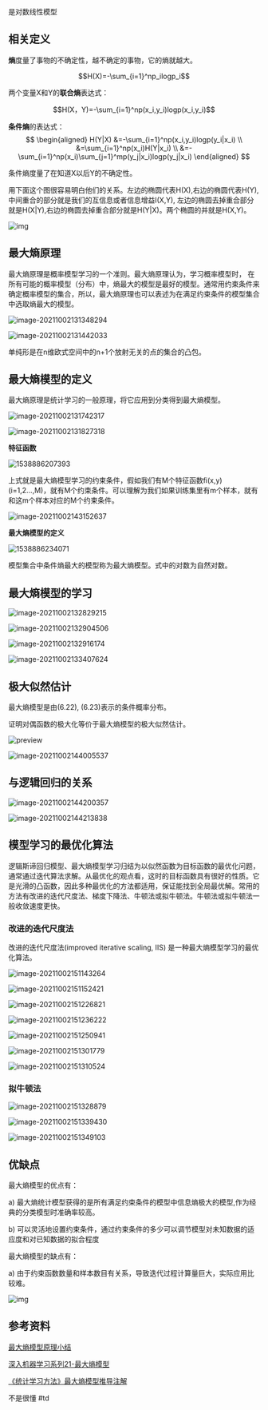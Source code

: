 是对数线性模型

## 相关定义

**熵**度量了事物的不确定性，越不确定的事物，它的熵就越大。

$$H(X)=-\sum_{i=1}^np_ilogp_i$$

两个变量X和Y的**联合熵**表达式：

$$H(X，Y)=-\sum_{i=1}^np(x_i,y_i)logp(x_i,y_i)$$

**条件熵**的表达式：
$$
\begin{aligned}
H(Y|X)
&=-\sum_{i=1}^np(x_i,y_i)logp(y_i|x_i) \\
&=\sum_{i=1}^np(x_i)H(Y|x_i) \\
&=-\sum_{i=1}^np(x_i)\sum_{j=1}^mp(y_j|x_i)logp(y_j|x_i)
\end{aligned}
$$


条件熵度量了在知道X以后Y的不确定性。

用下面这个图很容易明白他们的关系。左边的椭圆代表H(X),右边的椭圆代表H(Y),中间重合的部分就是我们的互信息或者信息增益I(X,Y), 左边的椭圆去掉重合部分就是H(X|Y),右边的椭圆去掉重合部分就是H(Y|X)。两个椭圆的并就是H(X,Y)。

![img](img/1042406-20161110123427608-582642065.png)

## 最大熵原理

最大熵原理是概率模型学习的一个准则。最大熵原理认为，学习概率模型时， 在所有可能的概率模型（分布）中，熵最大的模型是最好的模型。通常用约束条件来确定概率模型的集合，所以，最大熵原理也可以表述为在满足约束条件的模型集合中选取熵最大的模型。

![image-20211002131348294](img/image-20211002131348294.png)

![image-20211002131442033](img/image-20211002131442033.png)

单纯形是在n维欧式空间中的n+1个放射无关的点的集合的凸包。

## 最大熵模型的定义

最大熵原理是统计学习的一般原理，将它应用到分类得到最大熵模型。

![image-20211002131742317](img/image-20211002131742317.png)

![image-20211002131827318](img/image-20211002131827318.png)

**特征函数**

![1538886207393](img/1538886207393.png)

上式就是最大熵模型学习的约束条件，假如我们有M个特征函数fi(x,y)(i=1,2...,M)，就有M个约束条件。可以理解为我们如果训练集里有m个样本，就有和这m个样本对应的M个约束条件。

![image-20211002143152637](img/image-20211002143152637.png)

**最大熵模型的定义**

![1538886234071](img/1538886234071.png)

模型集合中条件熵最大的模型称为最大熵模型。式中的对数为自然对数。

## 最大熵模型的学习

![image-20211002132829215](img/image-20211002132829215.png)

![image-20211002132904506](img/image-20211002132904506.png)

![image-20211002132916174](img/image-20211002132916174.png)

![image-20211002133407624](img/image-20211002133407624.png)

## 极大似然估计

最大熵模型是由(6.22), (6.23)表示的条件概率分布。

证明对偶函数的极大化等价于最大熵模型的极大似然估计。

![preview](img/v2-39364e9d35cad67dd57b5a1451b8ca69_r.jpg)

![image-20211002144005537](img/image-20211002144005537.png)

## 与逻辑回归的关系

![image-20211002144200357](img/image-20211002144200357.png)

![image-20211002144213838](img/image-20211002144213838.png)

## 模型学习的最优化算法

逻辑斯谛回归模型、最大熵模型学习归结为以似然函数为目标函数的最优化问题，通常通过迭代算法求解。从最优化的观点看，这时的目标函数具有很好的性质。它是光滑的凸函数，因此多种最优化的方法都适用，保证能找到全局最优解。常用的方法有改进的迭代尺度法、梯度下降法、牛顿法或拟牛顿法。牛顿法或拟牛顿法一般收敛速度更快。

### 改进的迭代尺度法

改进的迭代尺度法(improved iterative scaling, IIS) 是一种最大熵模型学习的最优化算法。

![image-20211002151143264](img/image-20211002151143264.png)

![image-20211002151152421](img/image-20211002151152421.png)

![image-20211002151226821](img/image-20211002151226821.png)

![image-20211002151236222](img/image-20211002151236222.png)

![image-20211002151250941](img/image-20211002151250941.png)

![image-20211002151301779](img/image-20211002151301779.png)

![image-20211002151310524](img/image-20211002151310524.png)

### 拟牛顿法

![image-20211002151328879](img/image-20211002151328879.png)

![image-20211002151339430](img/image-20211002151339430.png)

![image-20211002151349103](img/image-20211002151349103.png)



## 优缺点

最大熵模型的优点有：

a) 最大熵统计模型获得的是所有满足约束条件的模型中信息熵极大的模型,作为经典的分类模型时准确率较高。

b) 可以灵活地设置约束条件，通过约束条件的多少可以调节模型对未知数据的适应度和对已知数据的拟合程度

最大熵模型的缺点有：

a) 由于约束函数数量和样本数目有关系，导致迭代过程计算量巨大，实际应用比较难。

![img](img/v2-12f99ced2cf0160a83361c147696352b_hd.jpg)

## 参考资料

[最大熵模型原理小结](https://www.cnblogs.com/pinard/p/6093948.html)

[深入机器学习系列21-最大熵模型](https://zhuanlan.zhihu.com/p/29978153)

[《统计学习方法》最大熵模型推导注解](https://zhuanlan.zhihu.com/p/59519202)

不是很懂 #td 

